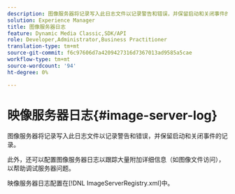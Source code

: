 ```yaml
---
description: 图像服务器将记录写入此日志文件以记录警告和错误，并保留启动和关闭事件的记录。
solution: Experience Manager
title: 图像服务器日志
feature: Dynamic Media Classic,SDK/API
role: Developer,Administrator,Business Practitioner
translation-type: tm+mt
source-git-commit: f6c97606d7a4209427316d7367013ad9585a5cae
workflow-type: tm+mt
source-wordcount: '94'
ht-degree: 0%

---
```



# 映像服务器日志{#image-server-log}

图像服务器将记录写入此日志文件以记录警告和错误，并保留启动和关闭事件的记录。

此外，还可以配置图像服务器日志以跟踪大量附加详细信息（如图像文件访问），以帮助调试服务器问题。

映像服务器日志配置在[!DNL ImageServerRegistry.xml]中。
